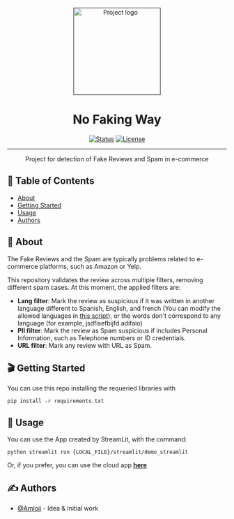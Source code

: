 <p align="center">
  <a href="" rel="noopener">
 <img width=200px height=200px src="https://i.imgur.com/1kjTGOX.jpeg" alt="Project logo"></a>
</p>

<h1 align="center">No Faking Way</h1>

<div align="center">

[![Status](https://img.shields.io/badge/status-active-success.svg)]()
[![License](https://img.shields.io/badge/license-MIT-blue.svg)](/LICENSE)

</div>

---

<p align="center"> Project for detection of Fake Reviews and Spam in e-commerce
    <br> 
</p>

## 📝 Table of Contents

- [About](#about)
- [Getting Started](#getting_started)
- [Usage](#usage)
- [Authors](#authors)

## 🧐 About <a name = "about"></a>

The Fake Reviews and the Spam are typically problems related to e-commerce platforms, such as Amazon or Yelp.

This repository validates the review across multiple filters, removing different spam cases. At this moment, the applied filters are:
- **Lang filter**: Mark the review as suspicious if it was written in another language different to Spanish, English, and french (You can modify the allowed languages in [this script](https://github.com/Amloii/NoFakingWay/blob/cc20ec70e375f67482cc96c620442fa6b0aba753/filters/Lang/Lang_filter.py)), or the words don't correspond to any language (for example, jsdfisefbijfd adifaio)
- **PII filter**: Mark the review as Spam suspicious if includes Personal Information, such as Telephone numbers or ID credentials.
- **URL filter**: Mark any review with URL as Spam.

## 🎬 Getting Started

You can use this repo installing the requeried libraries with

```
pip install -r requirements.txt
```

## 🎈 Usage <a name="usage"></a>

You can use the App created by StreamLit, with the command:

```
python streamlit run {LOCAL_FILE}/streamlit/demo_streamlit
```

Or, if you prefer, you can use the cloud app [**here**](https://share.streamlit.io/amloii/nofakingway/main/streamlit/demo_streamlit.py)


## ✍️ Authors <a name = "authors"></a>

- [@Amloii](https://github.com/Amloii/) - Idea & Initial work